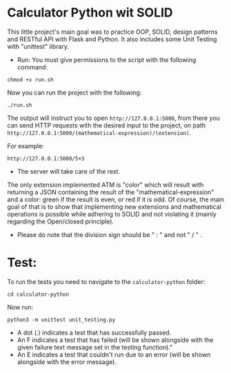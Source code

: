 # Calculator Python wit SOLID

This little project's main goal was to practice OOP, SOLID, design patterns and RESTful API with Flask and Python. It also includes some Unit Testing with "unittest" library.

- Run:
  You must give permissions to the script with the following command:

```
chmod +x run.sh
```

Now you can run the project with the following:

```
./run.sh
```

The output will instruct you to open `http://127.0.0.1:5000`, from there you can send HTTP requests with the desired input to the project, on path `http://127.0.0.1:5000/(mathematical-expression)/(extension)`.

For example:

```
http://127.0.0.1:5000/5+3
```

- The server will take care of the rest.

The only extension implemented ATM is "color" which will result with returning a JSON containing the result of the "mathematical-expression" and a color: green if the result is even, or red if it is odd. Of course, the main goal of that is to show that implementing new extensions and mathematical operations is possible while adhering to SOLID and not violating it (mainly regarding the Open/closed principle).

- Please do note that the division sign should be " : " and not " / " .

# Test:

To run the tests you need to navigate to the `calculator-python` folder:

```
cd calculator-python
```

Now run:

```
python3 -m unittest unit_testing.py
```

- A dot (.) indicates a test that has successfully passed.
- An F indicates a test that has failed (will be shown alongside with the given failure text message set in the testing function)."
- An E indicates a test that couldn't run due to an error (will be shown alongside with the error message).
